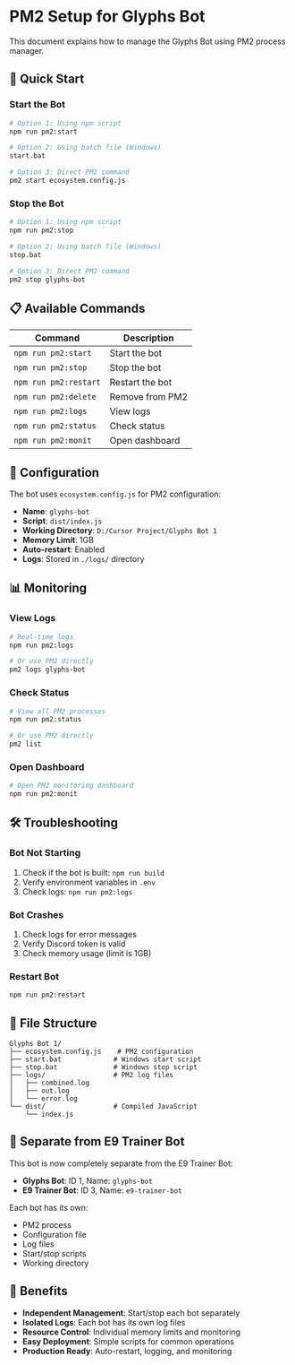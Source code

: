 # PM2 Setup for Glyphs Bot

This document explains how to manage the Glyphs Bot using PM2 process manager.

## 🚀 Quick Start

### Start the Bot
```bash
# Option 1: Using npm script
npm run pm2:start

# Option 2: Using batch file (Windows)
start.bat

# Option 3: Direct PM2 command
pm2 start ecosystem.config.js
```

### Stop the Bot
```bash
# Option 1: Using npm script
npm run pm2:stop

# Option 2: Using batch file (Windows)
stop.bat

# Option 3: Direct PM2 command
pm2 stop glyphs-bot
```

## 📋 Available Commands

| Command | Description |
|---------|-------------|
| `npm run pm2:start` | Start the bot |
| `npm run pm2:stop` | Stop the bot |
| `npm run pm2:restart` | Restart the bot |
| `npm run pm2:delete` | Remove from PM2 |
| `npm run pm2:logs` | View logs |
| `npm run pm2:status` | Check status |
| `npm run pm2:monit` | Open dashboard |

## 🔧 Configuration

The bot uses `ecosystem.config.js` for PM2 configuration:

- **Name**: `glyphs-bot`
- **Script**: `dist/index.js`
- **Working Directory**: `D:/Cursor Project/Glyphs Bot 1`
- **Memory Limit**: 1GB
- **Auto-restart**: Enabled
- **Logs**: Stored in `./logs/` directory

## 📊 Monitoring

### View Logs
```bash
# Real-time logs
npm run pm2:logs

# Or use PM2 directly
pm2 logs glyphs-bot
```

### Check Status
```bash
# View all PM2 processes
npm run pm2:status

# Or use PM2 directly
pm2 list
```

### Open Dashboard
```bash
# Open PM2 monitoring dashboard
npm run pm2:monit
```

## 🛠️ Troubleshooting

### Bot Not Starting
1. Check if the bot is built: `npm run build`
2. Verify environment variables in `.env`
3. Check logs: `npm run pm2:logs`

### Bot Crashes
1. Check logs for error messages
2. Verify Discord token is valid
3. Check memory usage (limit is 1GB)

### Restart Bot
```bash
npm run pm2:restart
```

## 📁 File Structure

```
Glyphs Bot 1/
├── ecosystem.config.js    # PM2 configuration
├── start.bat             # Windows start script
├── stop.bat              # Windows stop script
├── logs/                 # PM2 log files
│   ├── combined.log
│   ├── out.log
│   └── error.log
└── dist/                 # Compiled JavaScript
    └── index.js
```

## 🔄 Separate from E9 Trainer Bot

This bot is now completely separate from the E9 Trainer Bot:

- **Glyphs Bot**: ID 1, Name: `glyphs-bot`
- **E9 Trainer Bot**: ID 3, Name: `e9-trainer-bot`

Each bot has its own:
- PM2 process
- Configuration file
- Log files
- Start/stop scripts
- Working directory

## 🎯 Benefits

- **Independent Management**: Start/stop each bot separately
- **Isolated Logs**: Each bot has its own log files
- **Resource Control**: Individual memory limits and monitoring
- **Easy Deployment**: Simple scripts for common operations
- **Production Ready**: Auto-restart, logging, and monitoring
